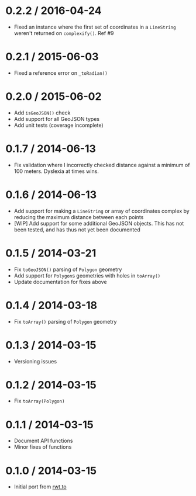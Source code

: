 0.2.2 / 2016-04-24
==================

  * Fixed an instance where the first set of coordinates in a `LineString` weren't returned on `complexify()`. Ref #9

0.2.1 / 2015-06-03
==================

  * Fixed a reference error on `_toRadian()`

0.2.0 / 2015-06-02
==================

  * Add `isGeoJSON()` check
  * Add support for all GeoJSON types
  * Add unit tests (coverage incomplete)

0.1.7 / 2014-06-13
==================

  * Fix validation where I incorrectly checked distance against a minimum of 100 meters. Dyslexia at times wins.

0.1.6 / 2014-06-13
==================

  * Add support for making a `LineString` or array of coordinates complex by reducing the maximum distance between each points
  * [WIP] Add support for some additional GeoJSON objects. This has not been tested, and has thus not yet been documented

0.1.5 / 2014-03-21
==================

  * Fix `toGeoJSON()` parsing of `Polygon` geometry
  * Add support for `Polygon`s geometries with holes in `toArray()`
  * Update documentation for fixes above

0.1.4 / 2014-03-18
==================

  * Fix `toArray()` parsing of `Polygon` geometry

0.1.3 / 2014-03-15
==================

  * Versioning issues

0.1.2 / 2014-03-15
==================

  * Fix `toArray(Polygon)`

0.1.1 / 2014-03-15
==================

  * Document API functions
  * Minor fixes of functions

0.1.0 / 2014-03-15
==================

  * Initial port from [rwt.to](//rwt.to)
